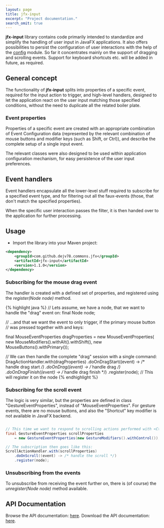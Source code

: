 ```yaml
---
layout: page
title: jfx-input
excerpt: "Project documentation."
search_omit: true
---
```


**jfx-input** library contains code primarily intended to standardize and simplify the handling of user input in JavaFX applications. It also offers possibilities to persist the configuration of user interactions with the help of the [config](../config/) module.
So far it concentrates mainly on the support of dragging and scrolling events.
Support for keyboard shortcuts etc. will be added in future, as required.


## General concept

The functionality of **jfx-input** splits into properties of a specific event, required for the input action to trigger, and high-level handlers, designed to let the application react on the user input matching those specified conditions, without the need to duplicate all the related boiler plate.


### Event properties

Properties of a specific event are created with an appropriate combination of Event Configuration data (represented by the relevant combination of mouse buttons and modifier keys (such as Shift, or Ctrl)), and describe the complete setup of a single input event.

The relevant classes were also designed to be used within application configuration mechanism, for easy persistence of the user input preferences.


## Event handlers


Event handlers encapsulate all the lower-level stuff required to subscribe for a specified event type, and for filtering out all the faux-events (those, that don't match the specified properties).

When the specific user interaction passes the filter, it is then handed over to the application for further processing.

## Usage

* Import the library into your Maven project:

~~~ xml
<dependency>
    <groupId>com.github.dejv78.commons.jfx</groupId>
    <artifactId>jfx-input</artifactId>
    <version>1.1.0</version>
</dependency>
~~~


### Subscribing for the mouse drag event

The handler is created with a defined set of properties, and registered using the *register(Node node)* method.

{% highlight java %}
// Lets assume, we have a node, that we want to handle the "drag" event on:
final Node node;

// ...and that we want the event to only trigger, if the primary mouse button
// was pressed together with <Alt> and <Shift> keys:

final MouseEventProperties dragProperties 
    = new MouseEventProperties(
           new MouseModifiers().withAlt().withShift(), 
           new MouseButtons().withPrimary());

// We can then handle the complete "drag" session with a single command:
DragActionHandler.with(dragProperties) 
    .doOnDragStart((event) -> /* handle drag start */)
    .doOnDrag((event) -> /* handle drag */)
    .doOnDragFinish((event) -> /* handle drag finish */)
    .register(node); // This will register it on the node
{% endhighlight %}



### Subscribing for the scroll event

The logic is very similar, but the properties are defined in class "GestureEventProperties", instead of "MouseEventProperties". For gesture events, there are no mouse buttons, and also the "Shortcut" key modifier is not available in JavaFX backend.

``` java

// This time we want to respond to scrolling actions performed with <Ctrl> key:
final GestureEventProperties scrollProperties 
    = new GestureEventProperties(new GestureModifiers().withControl());

// The subscription then goes like this:
ScrollActionHandler.with(scrollProperties) 
    .doOnScroll((event) -> /* handle the scroll */)
    .register(node); 

```



### Unsubscribing from the events

To unsubscribe from receiving the event further on, there is (of course) the *unregister(Node node)* method available.

## API Documentation
Browse the API documentation: [here](/apidocs/jfx-input/index.html).
Download the API documentation: [here]().
